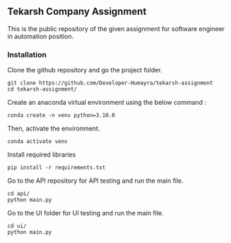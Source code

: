 ## Tekarsh Company Assignment
This is the public repository of the given assignment for software engineer in automation position.
### Installation
Clone the github repository and go the project folder.
```
git clone https://github.com/Developer-Humayra/tekarsh-assignment
cd tekarsh-assignment/
```
Create an anaconda virtual environment using the below command :
```
conda create -n venv python=3.10.0
```
Then, activate the environment.
```
conda activate venv
```
Install required libraries
```
pip install -r requirements.txt
```
Go to the API repository for API testing and run the main file.
```
cd api/
python main.py
```
Go to the UI folder for UI testing and run the main file.
```
cd ui/
python main.py
```
